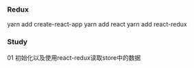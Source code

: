 ### Redux
yarn add create-react-app
yarn add react
yarn add react-redux

### Study
01 初始化以及使用react-redux读取store中的数据